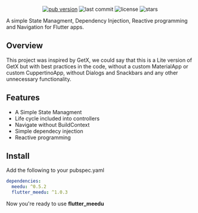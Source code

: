 <p align="center">
  <a href="https://pub.dev/packages/flutter_meedu"><img alt="pub version" src="https://img.shields.io/pub/v/flutter_meedu?color=%2300b0ff&label=flutter_meedu&style=flat-square"></a>
  
  <img alt="last commit" src="https://img.shields.io/github/last-commit/darwin-morocho/flutter-meedu?color=%23ffa000&style=flat-square"/> 
  <img alt="license" src="https://img.shields.io/github/license/darwin-morocho/flutter-meedu?style=flat-square"/>
  <img alt="stars" src="https://img.shields.io/github/stars/darwin-morocho/flutter-meedu?style=social"/>
</p>


A simple State Managment, Dependency Injection, Reactive programming and Navigation for Flutter apps.


## Overview
This project was inspired by GetX, we could say that this is a Lite version of GetX but with best practices in the code, without a custom MaterialApp or custom CuppertinoApp, without Dialogs and Snackbars and any other unnecessary functionality.


## Features
- A Simple State Managment
- Life cycle included into controllers
- Navigate without BuildContext
- Simple dependecy injection
- Reactive programming


## Install
Add the following to your pubspec.yaml
```yaml
dependencies:
  meedu: ^0.5.2
  flutter_meedu: ^1.0.3
```

Now you're ready to use **flutter_meedu**